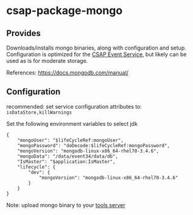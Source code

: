 
# csap-package-mongo

## Provides

Downloads/installs mongo binaries, along with configuration and setup. 
Configuration is optimized for the [CSAP Event Service](https://github.com/csap-platform/csap-event-services),
but likely can be used as is for moderate storage.

References: https://docs.mongodb.com/manual/

## Configuration

recommended: set service configuration attributes to: ```isDataStore,killWarnings```

Set the following  environment variables to select jdk
```
{
	"mongoUser": "$lifeCycleRef:mongoUser",
	"mongoPassword": "doDecode:$lifeCycleRef:mongoPassword",
	"mongoVersion": "mongodb-linux-x86_64-rhel70-3.4.6",
	"mongoData": "/data/event34/data/db",
	"IsMaster": "$application:IsMaster",
	"lifecycle": {
		"dev": {
			"mongoVersion": "mongodb-linux-x86_64-rhel70-3.4.6"
		}
	}
}
```

Note: upload mongo binary to your [ tools server](https://github.com/csap-platform/csap-core/tree/master/csap-core-install)
